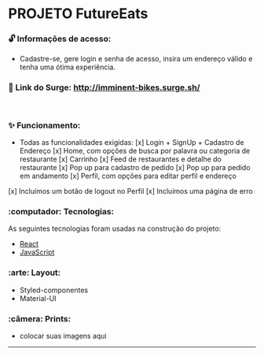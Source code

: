 # PROJETO FutureEats

### 🔓 Informações de acesso:
- Cadastre-se, gere login e senha de acesso, insira um endereço válido e tenha uma ótima experiência.

### 🔗 Link do Surge: http://imminent-bikes.surge.sh/

<br />

### ✨ Funcionamento:
- Todas as funcionalidades exigidas:
[x] Login + SignUp + Cadastro de Endereço
[x] Home, com opções de busca por palavra ou categoria de restaurante
[x] Carrinho
[x] Feed de restaurantes e detalhe do restaurante
[x] Pop up para cadastro de pedido
[x] Pop up para pedido em andamento
[x] Perfil, com opções para editar perfil e endereço

[x] Incluímos um botão de logout no Perfil
[x] Incluímos uma página de erro

### :computador: Tecnologias:
As seguintes tecnologias foram usadas na construção do projeto:
- [React](https://pt-br.reactjs.org/)
- [JavaScript](https://www.javascript.com/)


### :arte: Layout:
- Styled-componentes
- Material-UI

### :câmera: Prints:
- colocar suas imagens aqui

<hr />
